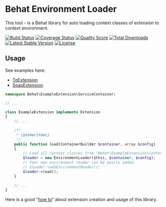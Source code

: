 # Behat Environment Loader

This tool - is a Behat library for auto loading context classes of extension to context environment.

[![Build Status](https://img.shields.io/travis/BR0kEN-/environment-loader/master.svg?style=flat)](https://travis-ci.org/BR0kEN-/environment-loader)
[![Coverage Status](https://img.shields.io/scrutinizer/coverage/g/BR0kEN-/environment-loader.svg?style=flat)](https://scrutinizer-ci.com/g/BR0kEN-/environment-loader/code-structure)
[![Quality Score](https://img.shields.io/scrutinizer/g/BR0kEN-/environment-loader.svg?style=flat)](https://scrutinizer-ci.com/g/BR0kEN-/environment-loader)
[![Total Downloads](https://poser.pugx.org/behat/environment-loader/downloads)](https://packagist.org/packages/behat/environment-loader)
[![Latest Stable Version](https://poser.pugx.org/behat/environment-loader/v/stable)](https://packagist.org/packages/behat/environment-loader)
[![License](https://poser.pugx.org/behat/environment-loader/license)](https://packagist.org/packages/behat/environment-loader)

## Usage

See examples here:

- [TqExtension](https://github.com/BR0kEN-/TqExtension/blob/master/src/ServiceContainer/TqExtension.php#L40-L41)
- [SoapExtension](https://github.com/asgorobets/SoapExtension/blob/master/src/ServiceContainer/SoapExtension.php#L40-L41)

```php
namespace Behat\ExampleExtension\ServiceContainer;

// ...

class ExampleExtension implements Extension
{
    // ...
    
    /**
     * {@inheritdoc}
     */
    public function load(ContainerBuilder $container, array $config)
    {
        // Load all context classes from "Behat\ExampleExtension\Context\*" namespace.
        $loader = new EnvironmentLoader($this, $container, $config);
        // Your own environment reader can be easily added.
        // $loader->addEnvironmentReader();
        $loader->load();
    }
    
    // ...
}
```

Here is a good "[how to](tests/behat/extensions)" about extension creation and usage of this library.
